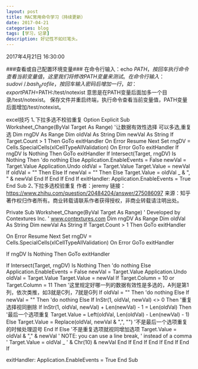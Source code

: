 ```yaml
---
layout: post
title: MAC常用命令学习（持续更新）
date: 2017-04-21
categories: blog
tags: [学习，记录]
description: 好记性不如烂笔头。
---
```




2017年4月21日 16:30:00

###查看或自己配置环境变量###
在命令行输入：echo $PATH，按回车执行命令查看当前变量值，这里我们将修改PATH变量来测试。
在命令行输入：sudo vi ~/.bash_profile，按回车输入密码后增加一行，如：
export PATH=$PATH:/test/notexist
意思是在PATH变量后面加多一个目录/test/notexist。
保存文件并重启终端，执行命令查看当前变量值，PATH变量后面增加/test/notexist。


excel技巧
1､下拉多选不校验重复
Option Explicit
Sub Worksheet_Change(ByVal Target As Range)
'让数据有效性选择 可以多选,重复选
Dim rngDV As Range
Dim oldVal As String
Dim newVal As String
If Target.Count > 1 Then GoTo exitHandler
On Error Resume Next
Set rngDV = Cells.SpecialCells(xlCellTypeAllValidation)
On Error GoTo exitHandler
If rngDV Is Nothing Then GoTo exitHandler
If Intersect(Target, rngDV) Is Nothing Then
'do nothing
Else
Application.EnableEvents = False
newVal = Target.Value
Application.Undo
oldVal = Target.Value
Target.Value = newVal
If oldVal = "" Then
Else
If newVal = "" Then
Else
Target.Value = oldVal _
& ", " & newVal
End If
End If
End If
exitHandler:
Application.EnableEvents = True
End Sub
2､下拉多选校验重复
作者：jeremy
链接：https://www.zhihu.com/question/20484204/answer/275086097
来源：知乎
著作权归作者所有。商业转载请联系作者获得授权，非商业转载请注明出处。

Private Sub Worksheet_Change(ByVal Target As Range)
' Developed by Contextures Inc.
' www.contextures.com
Dim rngDV As Range
Dim oldVal As String
Dim newVal As String
If Target.Count > 1 Then GoTo exitHandler

On Error Resume Next
Set rngDV = Cells.SpecialCells(xlCellTypeAllValidation)
On Error GoTo exitHandler

If rngDV Is Nothing Then GoTo exitHandler

If Intersect(Target, rngDV) Is Nothing Then
   'do nothing
Else
  Application.EnableEvents = False
  newVal = Target.Value
  Application.Undo
  oldVal = Target.Value
  Target.Value = newVal
  If Target.Column = 10 or Target.Column = 11 Then '这里规定好哪一列的数据有效性是多选的，A列是第1列，依次类推，如3就是C列，7就是G列
    If oldVal = "" Then
      'do nothing
      Else
      If newVal = "" Then
      'do nothing
      Else
        If InStr(1, oldVal, newVal) <> 0 Then  '重复选择视同删除
          If InStr(1, oldVal, newVal) + Len(newVal) - 1 = Len(oldVal) Then '最后一个选项重复
            Target.Value = Left(oldVal, Len(oldVal) - Len(newVal) - 1)
          Else
            Target.Value = Replace(oldVal, newVal & ",", "") '不是最后一个选项重复的时候处理逗号
          End If
        Else '不是重复选项就视同增加选项
        Target.Value = oldVal & "," & newVal
'      NOTE: you can use a line break,
'      instead of a comma
'      Target.Value = oldVal _
'        & Chr(10) & newVal
        End If
      End If
    End If
  End If
End If

exitHandler:
  Application.EnableEvents = True
End Sub